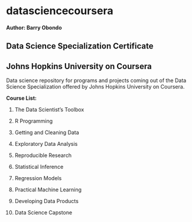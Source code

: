 # datasciencecoursera
#### Author: Barry Obondo
## Data Science Specialization Certificate
## Johns Hopkins University on Coursera

Data science repository for programs and projects coming out of the Data Science Specialization offered by Johns Hopkins University on Coursera. 

**Course List:** 

1. The Data Scientist’s Toolbox

2. R Programming

3. Getting and Cleaning Data

4. Exploratory Data Analysis

5. Reproducible Research

6. Statistical Inference

7. Regression Models

8. Practical Machine Learning

9. Developing Data Products

10. Data Science Capstone
